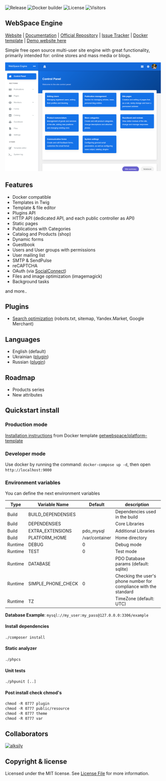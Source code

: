 ![Release](https://img.shields.io/github/v/release/getwebspace/platform)
![Docker builder](https://github.com/getwebspace/platform/workflows/Docker%20builder/badge.svg)
![License](https://img.shields.io/github/license/getwebspace/platform)
![Visitors](https://visitor-badge.glitch.me/badge?page_id=getwebspace.platform)

## WebSpace Engine
[Website](https://getwebspace.org/) |
[Documentation](https://github.com/getwebspace/platform/wiki) |
[Official Repository](https://github.com/getwebspace/platform) |
[Issue Tracker](https://github.com/getwebspace/platform/issues) |
[Docker template](https://github.com/getwebspace/platform-template) |
[Demo website here](https://demo.getwebspace.org)

Simple free open source multi-user site engine with great functionality,
primarily intended for: online stores and mass media or blogs.

![Demo site](image.png)

## Features
- Docker compatible
- Templates in Twig
- Template & file editor
- Plugins API
- HTTP API (dedicated API, and each public controller as API)
- Static pages
- Publications with Categories
- Catalog and Products (shop)
- Dynamic forms
- Guestbook
- Users and User groups with permissions
- User mailing list
- SMTP & SendPulse
- reCAPTCHA
- OAuth (via [SocialConnect](https://github.com/SocialConnect))
- Files and image optimization (imagemagick)
- Background tasks

and more..

## Plugins
- [Search optimization](https://github.com/getwebspace/platform-plugin-seo) (robots.txt, sitemap, Yandex.Market, Google Merchant)

## Languages
- English (default)
- Ukrainian ([plugin](https://github.com/getwebspace/platform-lang-ukrainian))
- Russian ([plugin](https://github.com/getwebspace/platform-lang-russian))

## Roadmap
- Products series
- New attributes

## Quickstart install
### Production mode
[Installation instructions](https://github.com/getwebspace/platform/wiki/Installation-(Docker)) from Docker template [getwebspace/platform-template](https://github.com/getwebspace/platform-template)

### Developer mode
Use docker by running the command: `docker-compose up -d`, then open `http://localhost:9000`

### Environment variables
You can define the next environment variables

| Type    | Variable Name      | Default        | description                                                       |
|---------|--------------------|----------------|-------------------------------------------------------------------|
| Build   | BUILD_DEPENDENSIES |                | Dependencies used in the build                                    |   
| Build   | DEPENDENSIES       |                | Core Libraries                                                    |   
| Build   | EXTRA_EXTENSIONS   | pdo_mysql      | Additional Libraries                                              |   
| Build   | PLATFORM_HOME      | /var/container | Home directory                                                    |   
| Runtime | DEBUG              | 0              | Debug mode                                                        |   
| Runtime | TEST               | 0              | Test mode                                                         |   
| Runtime | DATABASE           |                | PDO Database params (default: sqlite)                             |   
| Runtime | SIMPLE_PHONE_CHECK | 0              | Checking the user's phone number for compliance with the standard |   
| Runtime | TZ                 |                | TimeZone (default: UTC)                                           |   

**Database Example**:
`mysql://my_user:my_pass@127.0.0.0:3306/example`

#### Install dependencies
```shell script
./composer install
```

#### Static analyzer
```shell script
./phpcs
```

#### Unit tests
```shell script
./phpunit [..]
```

#### Post install check chmod's
```shell script
chmod -R 0777 plugin
chmod -R 0777 public/resource
chmod -R 0777 theme
chmod -R 0777 var
```

## Collaborators
<a href="https://github.com/alksily"><img src="https://avatars.githubusercontent.com/u/5148853?v=4" alt="alksily" width="40"/></a>

## Copyright & license
Licensed under the MIT license. See [License File](LICENSE.md) for more information.
